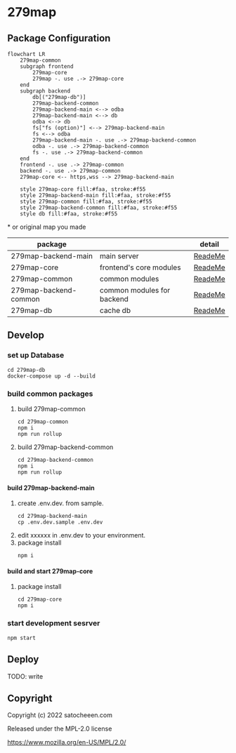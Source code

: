 # 279map

## Package Configuration
```mermaid
flowchart LR
	279map-common
	subgraph frontend
		279map-core
		279map -. use .-> 279map-core
	end
	subgraph backend
		db[("279map-db")]
		279map-backend-common
		279map-backend-main <--> odba
		279map-backend-main <--> db
		odba <--> db
		fs["fs (option)"] <--> 279map-backend-main
		fs <--> odba
		279map-backend-main -. use .-> 279map-backend-common
		odba -. use .-> 279map-backend-common
		fs -. use .-> 279map-backend-common
	end
	frontend -. use .-> 279map-common
	backend -. use .-> 279map-common
	279map-core <-- https,wss --> 279map-backend-main

    style 279map-core fill:#faa, stroke:#f55
    style 279map-backend-main fill:#faa, stroke:#f55
    style 279map-common fill:#faa, stroke:#f55
    style 279map-backend-common fill:#faa, stroke:#f55
    style db fill:#faa, stroke:#f55
```
\* or original map you made

| package | | detail |
|--|--|--|
| 279map-backend-main | main server |[ReadeMe](279map-backend-main/README.md) |
| 279map-core | frontend's core modules |[ReadeMe](279map-core/README.md) |
| 279map-common | common modules |[ReadeMe](279map-common/README.md) |
| 279map-backend-common | common modules for backend |[ReadeMe](279map-backend-common/README.md) |
| 279map-db | cache db | [ReadeMe](279map-db/README.md) |

## Develop
### set up Database
```shell
cd 279map-db
docker-compose up -d --build
```
### build common packages
1. build 279map-common
    ```shell
    cd 279map-common
    npm i
    npm run rollup
    ```
2. build 279map-backend-common
    ```shell
    cd 279map-backend-common
    npm i
    npm run rollup
    ```
#### build 279map-backend-main
1. create .env.dev. from sample.
    ```shell
    cd 279map-backend-main
    cp .env.dev.sample .env.dev
    ```
2. edit xxxxxx in .env.dev to your environment.
3. package install
    ```shell
    npm i
    ```
#### build and start 279map-core
1. package install
    ```shell
    cd 279map-core
    npm i
    ```
### start development sesrver
```shell
npm start
```

## Deploy
TODO: write

## Copyright
Copyright (c) 2022 satocheeen.com

Released under the MPL-2.0 license

https://www.mozilla.org/en-US/MPL/2.0/
